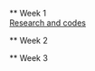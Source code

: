 ** Week 1\
[Research and codes](https://github.com/Videars/Statistics/blob/main/Week1/Research.md)

** Week 2


** Week 3
